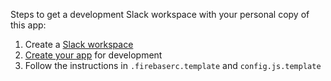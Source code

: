 Steps to get a development Slack workspace with your personal copy of this app:
1. Create a [Slack workspace](https://slack.com/create#email)
1. [Create your app](https://api.slack.com/apps) for development
1. Follow the instructions in `.firebaserc.template` and `config.js.template`